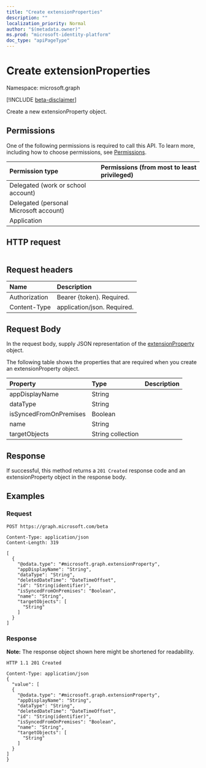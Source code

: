 ```yaml
---
title: "Create extensionProperties"
description: ""
localization_priority: Normal
author: "$(metadata.owner)"
ms.prod: "microsoft-identity-platform"
doc_type: "apiPageType"
---
```


# Create extensionProperties

Namespace: microsoft.graph

[!INCLUDE [beta-disclaimer](../../includes/beta-disclaimer.md)]

Create a new extensionProperty object.

## Permissions

One of the following permissions is required to call this API. To learn more, including how to choose permissions, see [Permissions](/graph/permissions-reference).

| Permission type                        | Permissions (from most to least privileged) |
| :------------------------------------- | :------------------------------------------ |
| Delegated (work or school account)     |                                             |
| Delegated (personal Microsoft account) |                                             |
| Application                            |                                             |

## HTTP request

<!-- {
  "blockType": "ignored"
}
-->

```http

```

## Request headers

| Name          | Description                 |
| :------------ | :-------------------------- |
| Authorization | Bearer {token}. Required.   |
| Content-Type  | application/json. Required. |

## Request Body

In the request body, supply JSON representation of the [extensionProperty](../resources/-extensionproperty.md) object.

<!-- Actions and Functions -->

<!-- CRUD Methods -->

The following table shows the properties that are required when you create an extensionProperty object.

| Property               | Type              | Description |
| :--------------------- | :---------------- | :---------- |
| appDisplayName         | String            |             |
| dataType               | String            |             |
| isSyncedFromOnPremises | Boolean           |             |
| name                   | String            |             |
| targetObjects          | String collection |             |

## Response

If successful, this method returns a `201 Created` response code and an extensionProperty object in the response body.

## Examples

### Request

<!-- {
  "blockType": "request",
  "name": "create_extensionproperties"
}
-->

```http
POST https://graph.microsoft.com/beta

Content-Type: application/json
Content-Length: 319

[
  {
    "@odata.type": "#microsoft.graph.extensionProperty",
    "appDisplayName": "String",
    "dataType": "String",
    "deletedDateTime": "DateTimeOffset",
    "id": "String(identifier)",
    "isSyncedFromOnPremises": "Boolean",
    "name": "String",
    "targetObjects": [
      "String"
    ]
  }
]

```

### Response

**Note:** The response object shown here might be shortened for readability.

<!-- {
  "blockType": "response",
  "truncated": true,
  "@odata.type": "$(this.ReturnTypeFullName)"
}
-->

```http
HTTP 1.1 201 Created

Content-Type: application/json
{
  "value": [
  {
    "@odata.type": "#microsoft.graph.extensionProperty",
    "appDisplayName": "String",
    "dataType": "String",
    "deletedDateTime": "DateTimeOffset",
    "id": "String(identifier)",
    "isSyncedFromOnPremises": "Boolean",
    "name": "String",
    "targetObjects": [
      "String"
    ]
  }
]
}

```
